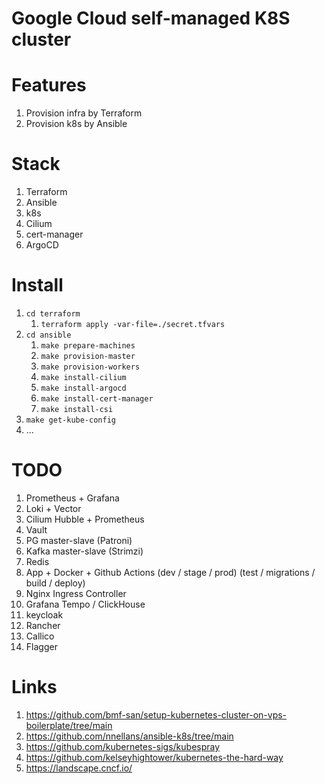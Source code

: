# Google Cloud self-managed K8S cluster

# Features

1. Provision infra by Terraform
1. Provision k8s by Ansible

# Stack

1. Terraform
1. Ansible
1. k8s
1. Cilium
1. cert-manager
1. ArgoCD

# Install

1. `cd terraform`
    1. `terraform apply -var-file=./secret.tfvars`
1. `cd ansible`
    1. `make prepare-machines`
    1. `make provision-master`
    1. `make provision-workers`
    1. `make install-cilium`
    1. `make install-argocd`
    1. `make install-cert-manager`
    1. `make install-csi`
1. `make get-kube-config`
1. ...

# TODO

1. Prometheus + Grafana
1. Loki + Vector
1. Cilium Hubble + Prometheus
1. Vault
1. PG master-slave (Patroni)
1. Kafka master-slave (Strimzi)
1. Redis
1. App + Docker + Github Actions (dev / stage / prod) (test / migrations / build / deploy)
1. Nginx Ingress Controller
1. Grafana Tempo / ClickHouse
1. keycloak
1. Rancher
1. Callico
1. Flagger

# Links

1. https://github.com/bmf-san/setup-kubernetes-cluster-on-vps-boilerplate/tree/main
1. https://github.com/nnellans/ansible-k8s/tree/main
1. https://github.com/kubernetes-sigs/kubespray
1. https://github.com/kelseyhightower/kubernetes-the-hard-way
1. https://landscape.cncf.io/
